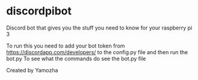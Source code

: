 # discordpibot


Discord bot that gives you the stuff you need to know for your raspberry pi 3

To run this you need to add your bot token from https://discordapp.com/developers/ to the config.py file and then run the bot.py
To see what the commands do see the bot.py file

Created by Yamozha
